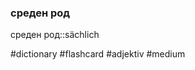 ### среден род

среден род::sächlich
<!--SR:!2024-07-15,1,230-->

#dictionary #flashcard #adjektiv #medium